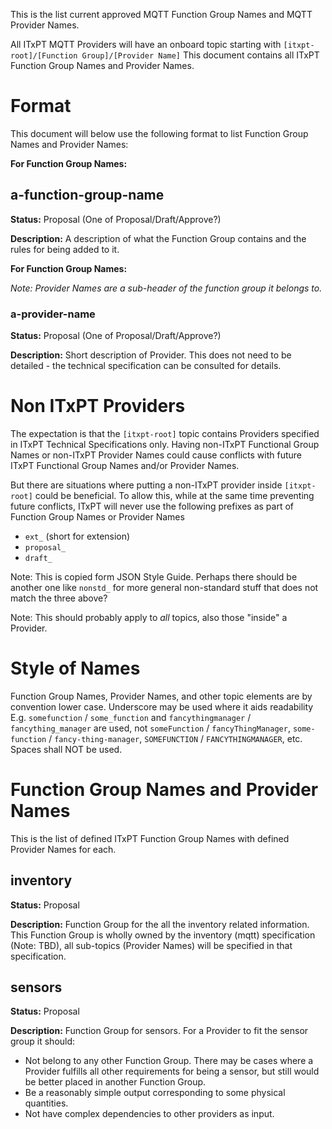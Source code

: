 This is the list current approved MQTT Function Group Names and MQTT Provider Names. 

All ITxPT MQTT Providers will have an onboard topic starting with `[itxpt-root]/[Function Group]/[Provider Name]` This document contains all ITxPT Function Group Names and Provider Names. 

# Format # 

This document will below use the following format to list Function Group Names and Provider Names: 

**For Function Group Names:**

## a-function-group-name ## 

**Status:** Proposal (One of Proposal/Draft/Approve?)

**Description:** A description of what the Function Group contains and the rules for being added to it.

**For Function Group Names:**

_Note: Provider Names are a sub-header of the function group it belongs to._

### a-provider-name ###

**Status:** Proposal (One of Proposal/Draft/Approve?)

**Description:** Short description of Provider. This does not need to be detailed - the technical specification can be consulted for details.


# Non ITxPT Providers # 

The expectation is that the `[itxpt-root]` topic contains Providers specified in  ITxPT Technical Specifications only. Having non-ITxPT Functional Group Names or non-ITxPT Provider Names could cause conflicts with future ITxPT Functional Group Names and/or Provider Names. 

But there are situations where putting a non-ITxPT provider inside `[itxpt-root]` could be beneficial. To allow this, while at the same time preventing future conflicts, ITxPT will never use the following prefixes as part of Function Group Names or Provider Names

- `ext_` (short for extension) 
- `proposal_` 
- `draft_` 

Note: This is copied form JSON Style Guide. Perhaps there should be another one like `nonstd_` for more general non-standard stuff that does not match the three above? 

Note: This should probably apply to *all* topics, also those "inside" a Provider. 

# Style of Names #

Function Group Names, Provider Names, and other topic elements are by convention lower case. Underscore may be used where it aids readability E.g. `somefunction` / `some_function` and `fancythingmanager` / `fancything_manager` are used, not `someFunction` / `fancyThingManager`, `some-function` / `fancy-thing-manager`, `SOMEFUNCTION` / `FANCYTHINGMANAGER`, etc. Spaces shall NOT be used. 


# Function Group Names and Provider Names #

This is the list of defined ITxPT Function Group Names with defined Provider Names for each. 

## inventory ##

**Status:** Proposal

**Description:** Function Group for the all the inventory related information. This Function Group is wholly owned by the inventory (mqtt) specification (Note: TBD), all sub-topics (Provider Names) will be specified in that specification. 

## sensors ##

**Status:** Proposal 

**Description:** Function Group for sensors. For a Provider to fit the sensor group it should:

- Not belong to any other Function Group. There may be cases where a Provider fulfills all other requirements for being a sensor, but still would be better placed in another Function Group.
- Be a reasonably simple output corresponding to some physical quantities. 
- Not have complex dependencies to other providers as input. 

